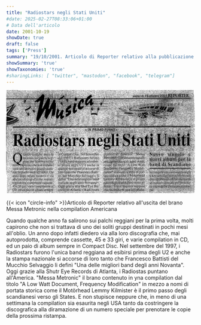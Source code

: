 ```yaml
---
title: "Radiostars negli Stati Uniti"
#date: 2025-02-27T08:33:06+01:00
# Data dell'articolo
date: 2001-10-19
showDate: true
draft: false
tags: ['Press']
summary: "19/10/2001. Articolo di Reporter relativo alla pubblicazione negli USA del brano Messa Metronic"
showSummary: 'true'
showTaxonomies: 'true'
#sharingLinks: [ "twitter", "mastodon", "facebook", "telegram"]
---
```

![Articolo P1](featured.png)

{{< icon "circle-info" >}}Articolo di Reporter relativo all'uscita del brano Messa Metronic nella compilation Americana

Quando qualche anno fa salirono sui palchi reggiani per la prima volta, molti capirono che non si trattava di uno dei soliti gruppi destinati in pochi mesi all'oblio. Un anno dopo infatti diedero via alla loro discografia che, mai autoprodotta, comprende cassette, 45 e 33 giri, e varie compilation in CD, ed un paio di album sempre in Compact Disc. Nel settembre del 1997, i Radiostars furono l'unica band reggiana ad esibirsi prima degli U2 e anche la stampa nazionale si accorse di loro tanto che Francesco Battisti del Mucchio Selvaggio li definì "Una delle migliori band degli anni Novanta". Oggi grazie alla Shutr Eye Records di Atlanta, i Radiostas puntano all'America. "Messa Metronic" il brano contenuto in yna compilation dal titolo "A Low Watt Document, Frequency Modification" in mezzo a nomi di portata storica come il Motörhead Lemmy Kilmister è il primo passo degli scandianesi verso gli States. E non stupisce neppure che, in meno di una settimana la compilation sia esaurita negli USA tanto da costringere la discografica alla diramazione di un numero speciale per prenotare le copie della prossima ristampa.
